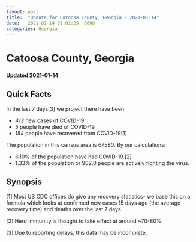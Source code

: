 ```yaml
---
layout: post
title:  "Update for Catoosa County, Georgia - 2021-01-14"
date:   2021-01-14 01:01:29 -0600
categories: Georgia
---
```


# Catoosa County, Georgia
#### Updated 2021-01-14

## Quick Facts

In the last 7 days[3] we project there have been
- *413* new cases of COVID-19
- *5* people have died of COVID-19
- *154* people have recovered from COVID-19[1]

The population in this census area is 67580. By our calculations:
- 6.10% of the population have had COVID-19.[2]
- 1.33% of the population or 902.0 people are actively fighting the virus.

## Synopsis




[1] Most US CDC offices do give any recovery statistics- we base this on a formula which looks at confirmed new cases
15 days ago (the average recovery time) and deaths over the last 7 days.

[2] Herd Immunity is thought to take effect at around ~70-80%

[3] Due to reporting delays, this data may be incomplete.
 
    